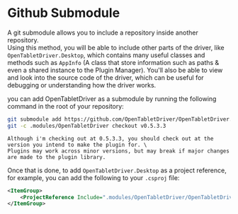 # Github Submodule

A git submodule allows you to include a repository inside another repository. \
Using this method, you will be able to include other parts of the driver, like `OpenTabletDriver.Desktop`, which contains many useful classes and methods
such as `AppInfo` (A class that store information such as paths & even a shared instance to the Plugin Manager).
You'll also be able to view and look into the source code of the driver, which can be useful for debugging or understanding how the driver works.

you can add OpenTabletDriver as a submodule by running the following command in the root of your repository:

```bash
git submodule add https://github.com/OpenTabletDriver/OpenTabletDriver.git .modules/OpenTabletDriver
git -c .modules/OpenTabletDriver checkout v0.5.3.3
```

```{warning}
Although i'm checking out at 0.5.3.3, you should check out at the version you intend to make the plugin for. \
Plugins may work across minor versions, but may break if major changes are made to the plugin library.
```

Once that is done, to add `OpenTabletDriver.Desktop` as a project reference, for example, you can add the following to your `.csproj` file:

```xml
<ItemGroup>
    <ProjectReference Include=".modules/OpenTabletDriver/OpenTabletDriver.Desktop/OpenTabletDriver.Desktop.csproj" />
</ItemGroup>
```